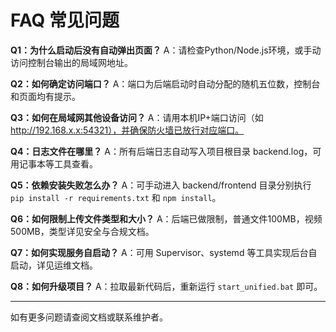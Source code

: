 # FAQ 常见问题

**Q1：为什么启动后没有自动弹出页面？**
A：请检查Python/Node.js环境，或手动访问控制台输出的局域网地址。

**Q2：如何确定访问端口？**
A：端口为后端启动时自动分配的随机五位数，控制台和页面均有提示。

**Q3：如何在局域网其他设备访问？**
A：请用本机IP+端口访问（如 http://192.168.x.x:54321），并确保防火墙已放行对应端口。

**Q4：日志文件在哪里？**
A：所有后端日志自动写入项目根目录 backend.log，可用记事本等工具查看。

**Q5：依赖安装失败怎么办？**
A：可手动进入 backend/frontend 目录分别执行 `pip install -r requirements.txt` 和 `npm install`。

**Q6：如何限制上传文件类型和大小？**
A：后端已做限制，普通文件100MB，视频500MB，类型详见安全与合规文档。

**Q7：如何实现服务自启动？**
A：可用 Supervisor、systemd 等工具实现后台自启动，详见运维文档。

**Q8：如何升级项目？**
A：拉取最新代码后，重新运行 `start_unified.bat` 即可。

---
如有更多问题请查阅文档或联系维护者。 